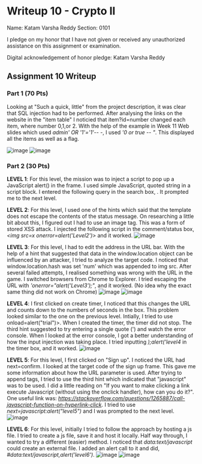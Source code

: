 Writeup 10 - Crypto II
=====

Name: Katam Varsha Reddy
Section: 0101

I pledge on my honor that I have not given or received any unauthorized assistance on this assignment or examination.

Digital acknowledgement of honor pledge: Katam Varsha Reddy

## Assignment 10 Writeup

### Part 1 (70 Pts)
Looking at "Such a quick, little" from the project description, it was clear that SQL injection had to be performed. After analysing the links on the website in the "item table" I noticied that item?id=number changed each item, where number 0,1,or 2. With the help of the example in Week 11 Web slides which used *admin' OR '1'='1'-- -*, I used *'0 or true -- "*. This displayed all the items as well as a
flag.                                                                                                                                   

![image](https://user-images.githubusercontent.com/42913716/49681302-8b490d80-fa6d-11e8-84f3-ec11c52f26b1.png)
![image](https://user-images.githubusercontent.com/42913716/49681279-f34b2400-fa6c-11e8-934e-d725f88b23cc.png)

### Part 2 (30 Pts)
**LEVEL 1**: For this level, the mission was to inject a script to pop up a JavaScript alert() in the frame. I used simple JavaScript, quoted string in a script block. I entered the following query in the search box, *<script>alert("Level 1")</script>*. It prompted me to the next level.

**LEVEL 2**: For this level, I used one of the hints which said that the template does not escape the contents of the status message. On researching a little bit about this, I figured out I had to use an image tag. This was a form of stored XSS attack. I injected the following script in the comment/status box, *<img src=x onerror=alert('Level2')>* and it worked. 
![image](https://user-images.githubusercontent.com/42913716/49679493-d2c59e80-fa59-11e8-99f4-835e0267adb5.png)

**LEVEL 3**: For this level, I had to edit the address in the URL bar. With the help of a hint that suggested that data in the window.location object can be influenced by an attacker, I tried to analyze the target code. I noticed that window.location.hash was set 
'num' which was appended to img src. After several failed attempts, I realised something was wrong with the URL in the game. I switched browsers from Chrome to Explorer. I tried escaping the URL with *'onerror="alert('Level3');"*, and it worked. (No idea why the exact same thing did not work on Chrome)
![image](https://user-images.githubusercontent.com/42913716/49680434-305de900-fa62-11e8-81c3-abfef89e3e2c.png)
![image](https://user-images.githubusercontent.com/42913716/49680628-acf1c700-fa64-11e8-9db0-8addfc02bdd6.png)

**LEVEL 4**: I first clicked on create timer, I noticed that this changes the URL and counts down to the numbers of seconds in the box. This problem looked similar to the one on the previous level. Intially, I tried to use onload=alert("trial")>. When I created the timer, the timer did not stop. The third hint suggested to try entering a single quote (') and watch the error console. When I looked at the error console, I got a better understanding of how the input injection was taking place. I tried inputting *);alert('level4* in the timer box, and it worked.
![image](https://user-images.githubusercontent.com/42913716/49680888-c0eaf800-fa67-11e8-8638-d495827de065.png)

**LEVEL 5**: For this level, I first clicked on "Sign up". I noticed the URL had next=confirm. I looked at the target code of the sign up frame. This gave me some information about how the URL parameter is used. After trying to append tags, I tried to use the third hint which indicated that "javascript" was to be used. I did a little reading on "If you want to make clicking a link execute Javascript (without using the onclick handler), how can you do it?". One useful link was: *https://stackoverflow.com/questions/1265887/call-javascript-function-on-hyperlink-click*. I tried to use *next=javascript:alert("level5")* and I was prompted to the next level.
![image](https://user-images.githubusercontent.com/42913716/49681438-a9b00880-fa6f-11e8-9979-0e6b9539b46e.png)

**LEVEL 6**: For this level, initially I tried to follow the approach by hosting a js file. I tried to create a js file, save it and host it locally. Half way through, I wanted to try a different (easier) method. I noticed that *data:text/javascript* could create an external file. I added an alert call to it and did, *#data:text/javascript,alert('level6')*. 
![image](https://user-images.githubusercontent.com/42913716/49681685-188f6080-fa74-11e8-9129-e5f2d582bfd4.png)
![image](https://user-images.githubusercontent.com/42913716/49681719-83d93280-fa74-11e8-994d-6192f4beb905.png)
